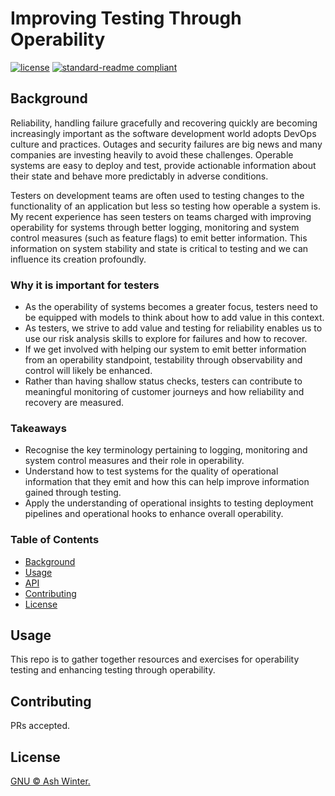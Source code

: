 # Improving Testing Through Operability

[![license](https://img.shields.io/github/license/:user/:repo.svg)](./LICENSE)
[![standard-readme compliant](https://img.shields.io/badge/readme%20style-standard-brightgreen.svg?style=flat-square)](https://github.com/RichardLitt/standard-readme)

## Background

Reliability, handling failure gracefully and recovering quickly are becoming increasingly important as the software development world adopts DevOps culture and practices. Outages and security failures are big news and many companies are investing heavily to avoid these challenges. Operable systems are easy to deploy and test, provide actionable information about their state and behave more predictably in adverse conditions. 

Testers on development teams are often used to testing changes to the functionality of an application but less so testing how operable a system is. My recent experience has seen testers on teams charged with improving operability for systems through better logging, monitoring and system control measures (such as feature flags) to emit better information. This information on system stability and state is critical to testing and we can influence its creation profoundly.   

### Why it is important for testers

* As the operability of systems becomes a greater focus, testers need to be equipped with models to think about how to add value in this context.
* As testers, we strive to add value and testing for reliability enables us to use our risk analysis skills to explore for failures and how to recover.
* If we get involved with helping our system to emit better information from an operability standpoint, testability through observability and control will likely be enhanced.
* Rather than having shallow status checks, testers can contribute to meaningful monitoring of customer journeys and how reliability and recovery are measured.

### Takeaways

* Recognise the key terminology pertaining to logging, monitoring and system control measures and their role in operability. 
* Understand how to test systems for the quality of operational information that they emit and how this can help improve information gained through testing.
* Apply the understanding of operational insights to testing deployment pipelines and operational hooks to enhance overall operability.

### Table of Contents

- [Background](#background)
- [Usage](#usage)
- [API](#api)
- [Contributing](#contributing)
- [License](#license)

## Usage

This repo is to gather together resources and exercises for operability testing and enhancing testing through operability.

## Contributing

PRs accepted.

## License

[GNU © Ash Winter.](./LICENSE)
